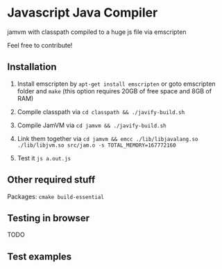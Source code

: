 # Javascript Java Compiler

jamvm with classpath compiled to a huge js file via emscripten

Feel free to contribute!

## Installation

1. Install emscripten by `apt-get install emscripten` or goto emscripten folder and `make` (this option requires 20GB of free space and 8GB of RAM)

2. Compile classpath via `cd classpath && ./javify-build.sh`

3. Compile JamVM via `cd jamvm && ./javify-build.sh`

4. Link them together via `cd jamvm && emcc ./lib/libjavalang.so ./lib/libjvm.so src/jam.o -s TOTAL_MEMORY=167772160`

5. Test it `js a.out.js`

## Other required stuff

Packages: `cmake build-essential`

## Testing in browser

TODO

## Test examples
